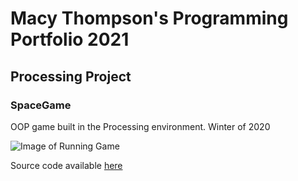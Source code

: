 # Macy Thompson's Programming Portfolio 2021

## Processing Project

### SpaceGame
OOP game built in the Processing environment. Winter of 2020

![Image of Running Game](https://github.com/macythompson/programmingportfolio/blob/gh-pages/images/spaceship.png?raw=true)

Source code available [here](https://github.com/macythompson/programmingportfolio/tree/gh-pages/src/SpaceGame2021)
